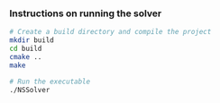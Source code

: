 ### Instructions on running the solver

```bash
# Create a build directory and compile the project
mkdir build
cd build
cmake ..
make

# Run the executable
./NSSolver
```
